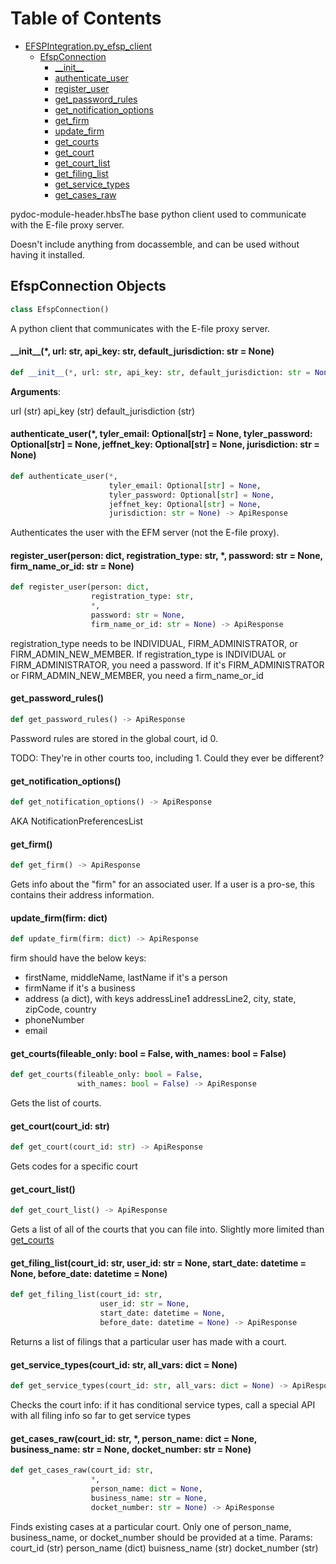 # Table of Contents

* [EFSPIntegration.py\_efsp\_client](#EFSPIntegration.py_efsp_client)
  * [EfspConnection](#EFSPIntegration.py_efsp_client.EfspConnection)
    * [\_\_init\_\_](#EFSPIntegration.py_efsp_client.EfspConnection.__init__)
    * [authenticate\_user](#EFSPIntegration.py_efsp_client.EfspConnection.authenticate_user)
    * [register\_user](#EFSPIntegration.py_efsp_client.EfspConnection.register_user)
    * [get\_password\_rules](#EFSPIntegration.py_efsp_client.EfspConnection.get_password_rules)
    * [get\_notification\_options](#EFSPIntegration.py_efsp_client.EfspConnection.get_notification_options)
    * [get\_firm](#EFSPIntegration.py_efsp_client.EfspConnection.get_firm)
    * [update\_firm](#EFSPIntegration.py_efsp_client.EfspConnection.update_firm)
    * [get\_courts](#EFSPIntegration.py_efsp_client.EfspConnection.get_courts)
    * [get\_court](#EFSPIntegration.py_efsp_client.EfspConnection.get_court)
    * [get\_court\_list](#EFSPIntegration.py_efsp_client.EfspConnection.get_court_list)
    * [get\_filing\_list](#EFSPIntegration.py_efsp_client.EfspConnection.get_filing_list)
    * [get\_service\_types](#EFSPIntegration.py_efsp_client.EfspConnection.get_service_types)
    * [get\_cases\_raw](#EFSPIntegration.py_efsp_client.EfspConnection.get_cases_raw)

pydoc-module-header.hbsThe base python client used to communicate with the E-file proxy server.

Doesn&#x27;t include anything from docassemble, and can be used without having it installed.

<a id="EFSPIntegration.py_efsp_client.EfspConnection"></a>

## EfspConnection Objects

```python
class EfspConnection()
```

A python client that communicates with the E-file proxy server.

<a id="EFSPIntegration.py_efsp_client.EfspConnection.__init__"></a>

#### \_\_init\_\_(\*, url: str, api\_key: str, default\_jurisdiction: str = None)

```python
def __init__(*, url: str, api_key: str, default_jurisdiction: str = None)
```

**Arguments**:

  url (str)
  api_key (str)
  default_jurisdiction (str)

<a id="EFSPIntegration.py_efsp_client.EfspConnection.authenticate_user"></a>

#### authenticate\_user(\*, tyler\_email: Optional[str] = None, tyler\_password: Optional[str] = None, jeffnet\_key: Optional[str] = None, jurisdiction: str = None)

```python
def authenticate_user(*,
                      tyler_email: Optional[str] = None,
                      tyler_password: Optional[str] = None,
                      jeffnet_key: Optional[str] = None,
                      jurisdiction: str = None) -> ApiResponse
```

Authenticates the user with the EFM server (not the E-file proxy).

<a id="EFSPIntegration.py_efsp_client.EfspConnection.register_user"></a>

#### register\_user(person: dict, registration\_type: str, \*, password: str = None, firm\_name\_or\_id: str = None)

```python
def register_user(person: dict,
                  registration_type: str,
                  *,
                  password: str = None,
                  firm_name_or_id: str = None) -> ApiResponse
```

registration_type needs to be INDIVIDUAL, FIRM_ADMINISTRATOR, or FIRM_ADMIN_NEW_MEMBER.
If registration_type is INDIVIDUAL or FIRM_ADMINISTRATOR, you need a password.
If it&#x27;s FIRM_ADMINISTRATOR or FIRM_ADMIN_NEW_MEMBER, you need a firm_name_or_id

<a id="EFSPIntegration.py_efsp_client.EfspConnection.get_password_rules"></a>

#### get\_password\_rules()

```python
def get_password_rules() -> ApiResponse
```

Password rules are stored in the global court, id 0.

TODO: They&#x27;re in other courts too, including 1. Could they ever be different?

<a id="EFSPIntegration.py_efsp_client.EfspConnection.get_notification_options"></a>

#### get\_notification\_options()

```python
def get_notification_options() -> ApiResponse
```

AKA NotificationPreferencesList

<a id="EFSPIntegration.py_efsp_client.EfspConnection.get_firm"></a>

#### get\_firm()

```python
def get_firm() -> ApiResponse
```

Gets info about the &quot;firm&quot; for an associated user. If a user is a pro-se, this
contains their address information.

<a id="EFSPIntegration.py_efsp_client.EfspConnection.update_firm"></a>

#### update\_firm(firm: dict)

```python
def update_firm(firm: dict) -> ApiResponse
```

firm should have the below keys:
* firstName, middleName, lastName if it&#x27;s a person
* firmName if it&#x27;s a business
* address (a dict), with keys addressLine1 addressLine2, city, state, zipCode, country
* phoneNumber
* email

<a id="EFSPIntegration.py_efsp_client.EfspConnection.get_courts"></a>

#### get\_courts(fileable\_only: bool = False, with\_names: bool = False)

```python
def get_courts(fileable_only: bool = False,
               with_names: bool = False) -> ApiResponse
```

Gets the list of courts.

<a id="EFSPIntegration.py_efsp_client.EfspConnection.get_court"></a>

#### get\_court(court\_id: str)

```python
def get_court(court_id: str) -> ApiResponse
```

Gets codes for a specific court

<a id="EFSPIntegration.py_efsp_client.EfspConnection.get_court_list"></a>

#### get\_court\_list()

```python
def get_court_list() -> ApiResponse
```

Gets a list of all of the courts that you can file into. Slightly more limited than
[get_courts](#get_courts)

<a id="EFSPIntegration.py_efsp_client.EfspConnection.get_filing_list"></a>

#### get\_filing\_list(court\_id: str, user\_id: str = None, start\_date: datetime = None, before\_date: datetime = None)

```python
def get_filing_list(court_id: str,
                    user_id: str = None,
                    start_date: datetime = None,
                    before_date: datetime = None) -> ApiResponse
```

Returns a list of filings that a particular user has made with a court.

<a id="EFSPIntegration.py_efsp_client.EfspConnection.get_service_types"></a>

#### get\_service\_types(court\_id: str, all\_vars: dict = None)

```python
def get_service_types(court_id: str, all_vars: dict = None) -> ApiResponse
```

Checks the court info: if it has conditional service types, call a special API with all filing info so far to get service types

<a id="EFSPIntegration.py_efsp_client.EfspConnection.get_cases_raw"></a>

#### get\_cases\_raw(court\_id: str, \*, person\_name: dict = None, business\_name: str = None, docket\_number: str = None)

```python
def get_cases_raw(court_id: str,
                  *,
                  person_name: dict = None,
                  business_name: str = None,
                  docket_number: str = None) -> ApiResponse
```

Finds existing cases at a particular court. Only one of person_name, business_name, or docket_number should be
provided at a time.
Params:
court_id (str)
person_name (dict)
buisness_name (str)
docket_number (str)

